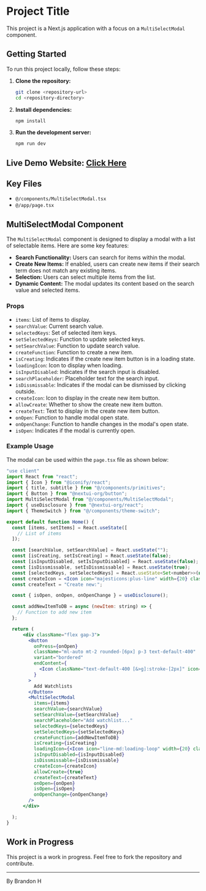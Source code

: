# Project Title

This project is a Next.js application with a focus on a `MultiSelectModal` component.

## Getting Started

To run this project locally, follow these steps:

1. **Clone the repository:**

   ```bash
   git clone <repository-url>
   cd <repository-directory>
   ```

2. **Install dependencies:**

   ```bash
   npm install
   ```

3. **Run the development server:**

   ```bash
   npm run dev
   ```

## Live Demo Website: [Click Here](https://nextui-multiselect-modal-with-create.vercel.app/)

## Key Files

- `@/components/MultiSelectModal.tsx`
- `@/app/page.tsx`

## MultiSelectModal Component

The `MultiSelectModal` component is designed to display a modal with a list of selectable items. Here are some key features:

- **Search Functionality:** Users can search for items within the modal.
- **Create New Items:** If enabled, users can create new items if their search term does not match any existing items.
- **Selection:** Users can select multiple items from the list.
- **Dynamic Content:** The modal updates its content based on the search value and selected items.

### Props

- `items`: List of items to display.
- `searchValue`: Current search value.
- `selectedKeys`: Set of selected item keys.
- `setSelectedKeys`: Function to update selected keys.
- `setSearchValue`: Function to update search value.
- `createFunction`: Function to create a new item.
- `isCreating`: Indicates if the create new item button is in a loading state.
- `loadingIcon`: Icon to display when loading.
- `isInputDisabled`: Indicates if the search input is disabled.
- `searchPlaceholder`: Placeholder text for the search input.
- `isDissmissable`: Indicates if the modal can be dismissed by clicking outside.
- `createIcon`: Icon to display in the create new item button.
- `allowCreate`: Whether to show the create new item button.
- `createText`: Text to display in the create new item button.
- `onOpen`: Function to handle modal open state.
- `onOpenChange`: Function to handle changes in the modal's open state.
- `isOpen`: Indicates if the modal is currently open.

### Example Usage

The modal can be used within the `page.tsx` file as shown below:

```jsx
"use client"
import React from "react";
import { Icon } from "@iconify/react";
import { title, subtitle } from "@/components/primitives";
import { Button } from "@nextui-org/button";
import MultiSelectModal from "@/components/MultiSelectModal";
import { useDisclosure } from "@nextui-org/react";
import { ThemeSwitch } from "@/components/theme-switch";

export default function Home() {
  const [items, setItems] = React.useState([
    // List of items
  ]);

  const [searchValue, setSearchValue] = React.useState("");
  const [isCreating, setIsCreating] = React.useState(false);
  const [isInputDisabled, setIsInputDisabled] = React.useState(false);
  const [isDissmissable, setIsDissmissable] = React.useState(true);
  const [selectedKeys, setSelectedKeys] = React.useState<Set<number>>(new Set([]));
  const createIcon = <Icon icon="majesticons:plus-line" width={20} className="text-default-400" />;
  const createText = "Create new:";

  const { isOpen, onOpen, onOpenChange } = useDisclosure();

  const addNewItemToDB = async (newItem: string) => {
    // Function to add new item
  };

  return (
      <div className="flex gap-3">
        <Button
          onPress={onOpen}
          className="ml-auto mt-2 rounded-[6px] p-3 text-default-400"
          variant="bordered"
          endContent={
            <Icon className="text-default-400 [&>g]:stroke-[2px]" icon="solar:tag-horizontal-bold-duotone" width={20} />
          }
        >
          Add Watchlists
        </Button>
        <MultiSelectModal
          items={items}
          searchValue={searchValue}
          setSearchValue={setSearchValue}
          searchPlaceholder="Add watchlist..."
          selectedKeys={selectedKeys}
          setSelectedKeys={setSelectedKeys}
          createFunction={addNewItemToDB}
          isCreating={isCreating}
          loadingIcon={<Icon icon="line-md:loading-loop" width={20} className="text-default-400" />}
          isInputDisabled={isInputDisabled}
          isDissmissable={isDissmissable}
          createIcon={createIcon}
          allowCreate={true}
          createText={createText}
          onOpen={onOpen}
          isOpen={isOpen}
          onOpenChange={onOpenChange}
        />
      </div>

  );
}
```

## Work in Progress

This project is a work in progress. Feel free to fork the repository and contribute.

---

By Brandon H
